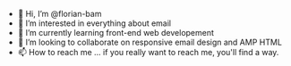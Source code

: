 - 👋 Hi, I’m @florian-bam
- 👀 I’m interested in everything about email
- 🌱 I’m currently learning front-end web developement
- 💞️ I’m looking to collaborate on responsive email design and AMP HTML
- 📫 How to reach me ... if you really want to reach me, you'll find a way.

<!---
florian-bam/florian-bam is a ✨ special ✨ repository because its `README.md` (this file) appears on your GitHub profile.
You can click the Preview link to take a look at your changes
--->
